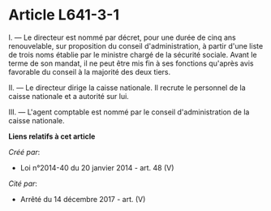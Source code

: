 # Article L641-3-1

I. ― Le directeur est nommé par décret, pour une durée de cinq ans renouvelable, sur proposition du conseil d'administration,
à partir d'une liste de trois noms établie par le ministre chargé de la sécurité sociale. Avant le terme de son mandat, il ne
peut être mis fin à ses fonctions qu'après avis favorable du conseil à la majorité des deux tiers.

II. ― Le directeur dirige la caisse nationale. Il recrute le personnel de la caisse nationale et a autorité sur lui.

III. ― L'agent comptable est nommé par le conseil d'administration de la caisse nationale.

**Liens relatifs à cet article**

_Créé par_:

  - Loi n°2014-40 du 20 janvier 2014 - art. 48 (V)

_Cité par_:

  - Arrêté du 14 décembre 2017 - art. (V)
